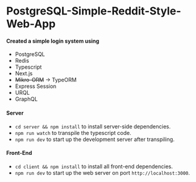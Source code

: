 # PostgreSQL-Simple-Reddit-Style-Web-App

#### Created a simple login system using

- PostgreSQL
- Redis
- Typescript
- Next.js
- ~~Mikro-ORM~~ &#8594; TypeORM
- Express Session
- URQL
- GraphQL

#### Server
- `cd server && npm install` to install server-side dependencies.
- `npm run watch` to transpile the typescript code.
- `npm run dev` to start up the development server after transpiling.

#### Front-End
- `cd client && npm install` to install all front-end dependencies. 
- `npm run dev` to start up the web server on port `http://localhost:3000`.
